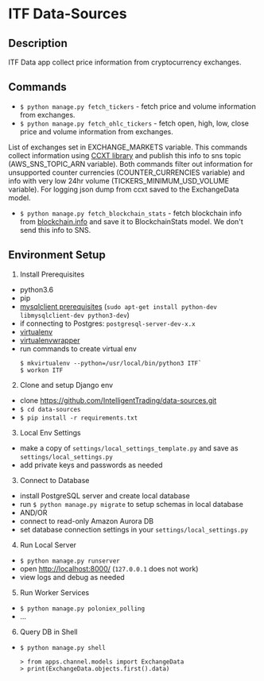 # ITF Data-Sources

## Description
ITF Data app collect price information from cryptocurrency exchanges.

## Commands

* `$ python manage.py fetch_tickers` - fetch price and volume information from exchanges. 
* `$ python manage.py fetch_ohlc_tickers` - fetch open, high, low, close price and volume information from exchanges.

List of exchanges set in EXCHANGE_MARKETS variable. This commands collect information using [CCXT library](https://github.com/ccxt/ccxt/tree/master/python) and publish this info to sns topic (AWS_SNS_TOPIC_ARN variable).
Both commands filter out information for unsupported counter currencies (COUNTER_CURRENCIES variable) and info with very low 24hr volume (TICKERS_MINIMUM_USD_VOLUME variable).
For logging json dump from ccxt saved to the ExchangeData model.

* `$ python manage.py fetch_blockchain_stats` - fetch blockchain info from [blockchain.info](https://api.blockchain.info/stats) and save it to BlockchainStats model. We don't send this info to SNS.


## Environment Setup

1. Install Prerequisites
 - python3.6
 - pip
 - [mysqlclient prerequisites](https://github.com/PyMySQL/mysqlclient-python#install) (`sudo apt-get install python-dev libmysqlclient-dev python3-dev`)
 - if connecting to Postgres: `postgresql-server-dev-x.x` 
 - [virtualenv](https://virtualenv.pypa.io/en/stable/installation/) 
 - [virtualenvwrapper](https://virtualenvwrapper.readthedocs.io/en/latest/install.html)
 - run commands to create virtual env
    ```
    $ mkvirtualenv --python=/usr/local/bin/python3 ITF`
    $ workon ITF
    ```
 
2. Clone and setup Django env
 - clone https://github.com/IntelligentTrading/data-sources.git
 - `$ cd data-sources`
 - `$ pip install -r requirements.txt`

3. Local Env Settings
 - make a copy of `settings/local_settings_template.py` and save as `settings/local_settings.py`
 - add private keys and passwords as needed

3. Connect to Database
 - install PostgreSQL server and create local database
 - run `$ python manage.py migrate` to setup schemas in local database
 - AND/OR
 - connect to read-only Amazon Aurora DB
 - set database connection settings in your `settings/local_settings.py`
 
4. Run Local Server
 - `$ python manage.py runserver`
 - open [http://localhost:8000/](http://localhost:8000/) (`127.0.0.1` does not work)
 - view logs and debug as needed

5. Run Worker Services
 - `$ python manage.py poloniex_polling`
 - ...
 
6. Query DB in Shell
 - `$ python manage.py shell`
 
    ```
    > from apps.channel.models import ExchangeData
    > print(ExchangeData.objects.first().data)
    ```
 
